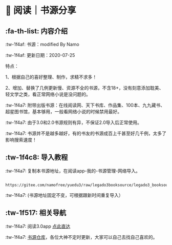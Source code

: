 # 📖 阅读｜书源分享


##  :fa-th-list: 内容介绍


 :tw-1f4af: 书源：modified By Namo

 :tw-1f4af: 更新日期：2020-07-25

特点：

1、根据自己的喜好整理、制作，求精不求多！

2、增加、替换了几例更新慢、资源不全的书源，不含18+，没有刻意添加耽美、轻文学之类，看正常网络小说是没问题的。

:tw-1f4a7: 附带出版书源：在线阅读网、天下书库、作品集、100本、九九藏书、超星图书馆，基本够用，一般看网络小说的时候禁用最好。

:tw-1f4a7: 由于3.0和2.0书源规则有异，不保证2.0导入后正常使用。

:tw-1f4a7: 书源并不是越多越好，有的书友的书源成百上千甚至好几千例，太多了影响搜索速度！



##  :tw-1f4c8: 导入教程

:tw-1f4a7: 复制本书源地址，在阅读app-我的-书源管理-网络导入。

           https://gitee.com/namofree/yuedu3/raw/legado3booksource/legado3_booksource_by_Namo.json

:tw-1f4a7: (书源地址固定不变，可根据跟新时间重复导入）

##  :tw-1f517: 相关导航

:tw-1f4a7: 阅读3.0app [点此直达](https://github.com/gedoor/legado)

:tw-1f4a7: [书源仓库](http://ku.mumuceo.com/)，各位大神不定时更新，大家可以自己去找自己喜欢的。

